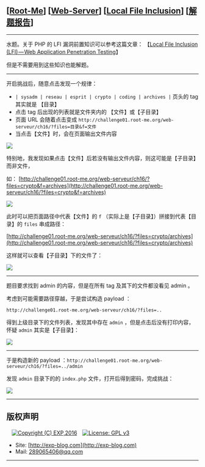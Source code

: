 ## [[Root-Me](https://www.root-me.org/)] [[Web-Server](https://www.root-me.org/en/Challenges/Web-Server/)] [[Local File Inclusion](https://www.root-me.org/en/Challenges/Web-Server/Local-File-Inclusion)] [[解题报告](https://exp-blog.com/safe/ctf/rootme/web-server/localfileinclusion/)]

------

水题。关于 PHP 的 LFI 漏洞前置知识可以参考这篇文章： 【[Local File Inclusion (LFI) — Web Application Penetration Testing](https://medium.com/@Aptive/local-file-inclusion-lfi-web-application-penetration-testing-cc9dc8dd3601)】

但是不需要用到这些知识也能解题。


------------

开启挑战后，随意点击发现一个规律：

-  `| sysadm | reseau | esprit | crypto | coding | archives |` 页头的 tag 其实就是 【目录】
- 点击 tag 后出现的列表就是文件夹内的 【文件】或【子目录】
- 页面 URL 会随着点击变成 `http://challenge01.root-me.org/web-serveur/ch16/?files=目录&f=文件`
- 当点击【文件】时，会在页面输出文件内容

![](https://github.com/lyy289065406/CTF-Solving-Reports/blob/master/rootme/Web-Server/%5B24%5D%20%5B30P%5D%20Local%20File%20Inclusion/imgs/01.png)

特别地，我发现如果点击【文件】后若没有输出文件内容，则这可能是【子目录】而非文件，

如： [http://challenge01.root-me.org/web-serveur/ch16/?files=crypto&f=archives](http://challenge01.root-me.org/web-serveur/ch16/?files=crypto&f=archives)

![](https://github.com/lyy289065406/CTF-Solving-Reports/blob/master/rootme/Web-Server/%5B24%5D%20%5B30P%5D%20Local%20File%20Inclusion/imgs/02.png)

此时可以把页面路径中代表【文件】的 `f` （实际上是【子目录】）拼接到代表【目录】的 `files` 串成路径：

[http://challenge01.root-me.org/web-serveur/ch16/?files=crypto/archives](http://challenge01.root-me.org/web-serveur/ch16/?files=crypto/archives)

这样就可以查看【子目录】下的文件了：

![](https://github.com/lyy289065406/CTF-Solving-Reports/blob/master/rootme/Web-Server/%5B24%5D%20%5B30P%5D%20Local%20File%20Inclusion/imgs/03.png)

------------

题目要求找到 admin 的内容，但是在所有 tag 及其下的文件都没看见 admin 。

考虑到可能需要路径穿越，于是尝试构造 payload ：

`http://challenge01.root-me.org/web-serveur/ch16/?files=..`

得到上级目录下的文件列表，发现其中存在 `admin` ，但是点击后没有打印内容，怀疑 `admin` 其实是【子目录】：

![](https://github.com/lyy289065406/CTF-Solving-Reports/blob/master/rootme/Web-Server/%5B24%5D%20%5B30P%5D%20Local%20File%20Inclusion/imgs/04.png)


------------

于是构造新的 payload ：`http://challenge01.root-me.org/web-serveur/ch16/?files=../admin`

发现 `admin` 目录下的的 `index.php` 文件，打开后得到密码，完成挑战：

![](https://github.com/lyy289065406/CTF-Solving-Reports/blob/master/rootme/Web-Server/%5B24%5D%20%5B30P%5D%20Local%20File%20Inclusion/imgs/05.png)

------

## 版权声明

　[![Copyright (C) EXP,2016](https://img.shields.io/badge/Copyright%20(C)-EXP%202016-blue.svg)](http://exp-blog.com)　[![License: GPL v3](https://img.shields.io/badge/License-GPL%20v3-blue.svg)](https://www.gnu.org/licenses/gpl-3.0)
  

- Site: [http://exp-blog.com](http://exp-blog.com) 
- Mail: <a href="mailto:289065406@qq.com?subject=[EXP's Github]%20Your%20Question%20（请写下您的疑问）&amp;body=What%20can%20I%20help%20you?%20（需要我提供什么帮助吗？）">289065406@qq.com</a>


------
